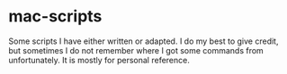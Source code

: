 mac-scripts
===========

Some scripts I have either written or adapted. I do my best to give credit, but sometimes I do not remember where I got some commands from unfortunately.
It is mostly for personal reference.
